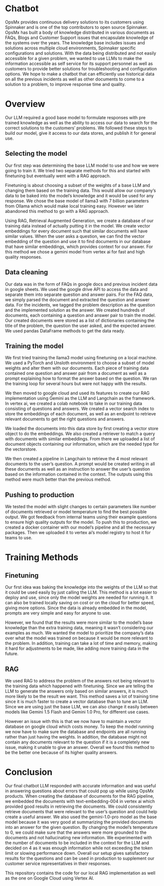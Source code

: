 # Chatbot

OpsMx provides continuous delivery solutions to its customers using Spinnaker and is one of the top contributors to open source Spinnaker. OpsMx has built a body of knowledge distributed in various documents as FAQs, Blogs and Customer Support issues that encapsulate knowledge of the systems over the years. The knowledge base includes issues and solutions across multiple cloud environments, Spinnaker specific configurations and solutions. With the data being distributed and not easily accessible for a given problem, we wanted to use LLMs to make the information accessible as self service for its support personnel as well as customers to provide better solutions for troubleshooting and configuration options. We hope to make a chatbot that can efficiently use historical data on all the previous incidents as well as other documents to come to a solution to a problem, to improve response time and quality.

# Overview

Our LLM required a good base model to formulate responses with pre trained knowledge as well as the ability to access our data to search for the correct solutions to the customers’ problems. We followed these steps to build our model, give it access to our data stores, and publish it for general use.

## Selecting the model

Our first step was determining the base LLM model to use and how we were going to train it. We tried two separate methods for this and started with finetuning but eventually went with a RAG approach.

Finetuning is about choosing a subset of the weights of a base LLM and changing them based on the training data. This would allow our company’s data to be baked into the model’s knowledge and it would be used for any response. We chose the base model of llama3 with 7 billion parameters from Ollama which would make local training easy. However we later abandoned this method to go with a RAG approach.

Using RAG, Retrieval Augmented Generation, we create a database of our training data instead of actually putting it in the model. We create vector embeddings for every document such that similar documents will have similar values. When the user asks a question, we can find the vector embedding of the question and use it to find documents in our database that have similar embeddings, which provides context for our answer. For this method we chose a gemini model from vertex ai for fast and high quality responses.

## Data cleaning

Our data was in the form of FAQs in google docs and previous incident data in google sheets. We used the google drive API to access the data and separate them into separate question and answer pairs. For the FAQ data, we simply parsed the document and extracted the question and answer data. For the incidents, we tagged the problem description as the question and the implemented solution as the answer. We created hundreds of documents, each containing a question and answer pair to train the model. Our created documents were stored as a list of dictionaries containing the title of the problem, the question the user asked, and the expected answer. We used pandas DataFrame methods to get the data ready.

## Training the model

We first tried training the llama3 model using finetuning on a local machine. We used a PyTorch and Unsloth environment to choose a subset of model weights and alter them with our documents. Each piece of training data contained one question and answer pair from a document as well as a prompt explaining how to format the answer based on the question. We ran the training loop for several hours but were not happy with the results.

We then moved to google cloud and used its features to create our RAG implementation using Gemini as the LLM and Langchain as the framework. In vertex ai, we created a colab notebook to take in our training data consisting of questions and answers. We created a vector search index to store the embeddings of each document, as well as an endpoint to retrieve relevant documents to get the right questions and answers. 

We loaded the documents into this data store by first creating a vector store object to do the embeddings. We also created a retriever to match a query with documents with similar embeddings. From there we uploaded a list of document objects containing our information,  which are the needed type for the vectorstore.

We then created a pipeline in Langchain to retrieve the 4 most relevant documents to the user’s question. A prompt would be created writing in all these documents as well as an instruction to answer the user’s question based on the information contained in the context. The outputs using this method were much better than the previous method.

## Pushing to production

We tested the model with slight changes to certain parameters like number of documents retrieved or model temperature to find the best possible output. We got feedback from internal teams using their example questions to ensure high quality outputs for the model. To push this to production, we created a docker container with our model’s pipeline and all the necessary packages. Then we uploaded it to vertex ai’s model registry to host it for teams to use.

# Training Methods

## Finetuning

Our first idea was baking the knowledge into the weights of the LLM so that it could be used easily by just calling the LLM. This method is a lot easier to deploy and use, since only the model weights are needed for running it. It can also be trained locally saving on cost or on the cloud for better speed, giving more options. Since the data is already embedded in the model, prompts are very simple and easy for anyone to use.

However, we found that the results were more similar to the model’s base knowledge than the extra training data, meaning it wasn’t considering our examples as much. We wanted the model to prioritize the company’s data over what the model was trained on because it would be more relevant to the problem. In addition, training can take a lot of time and memory, making it hard for adjustments to be made, like adding more training data in the future.

## RAG

We used RAG to address the problem of the answers not being relevant to the training data which happened with finetuning. Since we are telling the LLM to generate the answers only based on similar answers, it is much more likely to be the result we want. This method saves a lot of training time since it is much faster to create a vector database than to tune an LLM. Since we are using just the base LLM, we can also change it easily between models like Gemini 1.5 Flash and Gemini 1.0 Pro, for different use cases.

However an issue with this is that we now have to maintain a vector database on google cloud which costs money. To keep the model running we now have to make sure the database and endpoints are all running rather than just having the weights. In addition, the database might not contain any documents relevant to the question if it is a completely new issue, making it unable to give an answer. Overall we found this method to be the better one because of its higher quality answers.


# Conclusion

Our final chatbot LLM responded with accurate information and was useful in answering questions about errors that could pop up while using OpsMx products. When creating the database of documents for the RAG pipeline, we embedded the documents with text-embedding-004 in vertex ai which provided good results in retrieving the documents. We could consistently retrieve documents that were relevant to the user’s question and could help create a useful answer. We also used the gemini-1.0-pro model as the base model because it was very good at summarizing the provided documents into an answer for the given question. By changing the model’s temperature to 0, we could make sure that the answers were more grounded to the documents and not hallucinating new information. We experimented with the number of documents to be included in the context for the LLM and decided on 4 as it was enough information while not exceeding the token limit or slowing performance down. Overall our setup gives satisfactory results for the questions and can be used in production to supplement our customer service representatives in their responses.

This repository contains the code for our local RAG implementation as well as the one on Google Cloud using Vertex AI.
